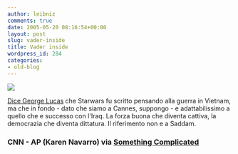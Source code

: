 ```yaml
---
author: leibniz
comments: true
date: 2005-05-20 08:16:54+00:00
layout: post
slug: vader-inside
title: Vader inside
wordpress_id: 284
categories:
- old-blog
---
```


![](http://www.somethingcomplicated.com/mtarchives/2005-05-darth-paper.jpg)  

[Dice George Lucas](http://www.cnn.com/2005/SHOWBIZ/Movies/05/16/cannes.starwars/)
che Starwars fu scritto pensando alla guerra in Vietnam, ma che in
fondo - dato che siamo a Cannes, suppongo -  e adattabilissimo a
quello che e successo con l'Iraq. La forza buona che diventa cattiva,
la democrazia che diventa dittatura. Il riferimento non e a Saddam.  



### CNN - AP (Karen Navarro) via [Something Complicated](http://www.somethingcomplicated.com/mtarchives/2005_05.html#000345)
